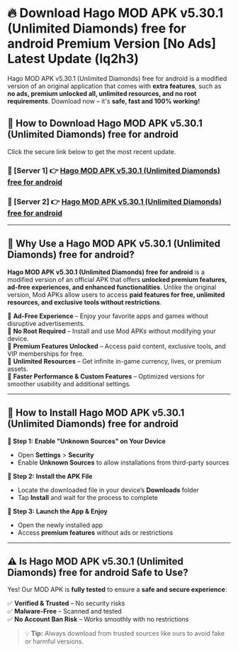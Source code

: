 # 🔥 Download Hago MOD APK v5.30.1 (Unlimited Diamonds) free for android Premium Version [No Ads] Latest Update (lq2h3) 

Hago MOD APK v5.30.1 (Unlimited Diamonds) free for android is a modified version of an original application that comes with **extra features**, such as **no ads, premium unlocked all, unlimited resources, and no root requirements**. Download now – it's **safe, fast and 100% working!**

## **📱 How to Download Hago MOD APK v5.30.1 (Unlimited Diamonds) free for android**  

Click the secure link below to get the most recent update.  

 ### **📌 [Server 1] 👉** [Hago MOD APK v5.30.1 (Unlimited Diamonds) free for android](https://apkcomod.com?title=Hago_MOD_APK_v5.30.1_(Unlimited_Diamonds)_free_for_android)

 ### **📌 [Server 2] 👉** [Hago MOD APK v5.30.1 (Unlimited Diamonds) free for android](https://apkcomod.com?title=Hago_MOD_APK_v5.30.1_(Unlimited_Diamonds)_free_for_android)

---

## **🤖 Why Use a Hago MOD APK v5.30.1 (Unlimited Diamonds) free for android?**  

**Hago MOD APK v5.30.1 (Unlimited Diamonds) free for android** is a modified version of an official APK that offers **unlocked premium features, ad-free experiences, and enhanced functionalities**. Unlike the original version, Mod APKs allow users to access **paid features for free, unlimited resources, and exclusive tools without restrictions**.

🔽 **Ad-Free Experience** – Enjoy your favorite apps and games without disruptive advertisements.  
🔽 **No Root Required** – Install and use Mod APKs without modifying your device.  
🔽 **Premium Features Unlocked** – Access paid content, exclusive tools, and VIP memberships for free.  
🔽 **Unlimited Resources** – Get infinite in-game currency, lives, or premium assets.  
🔽 **Faster Performance & Custom Features** – Optimized versions for smoother usability and additional settings.  

---

## **🚀 How to Install Hago MOD APK v5.30.1 (Unlimited Diamonds) free for android**  

**🔹 Step 1:** **Enable "Unknown Sources" on Your Device**  
- Open **Settings** > **Security**  
- Enable **Unknown Sources** to allow installations from third-party sources  

**🔹 Step 2:** **Install the APK File**  
- Locate the downloaded file in your device’s **Downloads** folder  
- Tap **Install** and wait for the process to complete  

**🔹 Step 3:** **Launch the App & Enjoy**  
- Open the newly installed app  
- Access **premium features** without ads or restrictions  

---

## **⚠️ Is Hago MOD APK v5.30.1 (Unlimited Diamonds) free for android Safe to Use?**  

Yes! Our MOD APK is **fully tested** to ensure a **safe and secure experience**:

✅ **Verified & Trusted** – No security risks  
✅ **Malware-Free** – Scanned and tested  
✅ **No Account Ban Risk** – Works smoothly with no restrictions  

> 💡 **Tip:** Always download from trusted sources like ours to avoid fake or harmful versions.